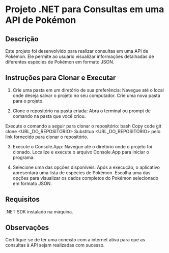 # Projeto .NET para Consultas em uma API de Pokémon

## Descrição
Este projeto foi desenvolvido para realizar consultas em uma API de Pokémon. Ele permite ao usuário visualizar informações detalhadas de diferentes espécies de Pokémon em formato JSON.

## Instruções para Clonar e Executar

1. Crie uma pasta em um diretório de sua preferência:
Navegue até o local onde deseja salvar o projeto no seu computador.
Crie uma nova pasta para o projeto.

3. Clone o repositório na pasta criada:
Abra o terminal ou prompt de comando na pasta que você criou.

Execute o comando a seguir para clonar o repositório:
bash
Copy code
git clone <URL_DO_REPOSITORIO>
Substitua <URL_DO_REPOSITORIO> pelo link fornecido para clonar o repositório.

3. Execute o Console.App:
Navegue até o diretório onde o projeto foi clonado.
Localize e execute o arquivo Console.App para iniciar o programa.

4. Selecione uma das opções disponíveis:
Após a execução, o aplicativo apresentará uma lista de espécies de Pokémon.
Escolha uma das opções para visualizar os dados completos do Pokémon selecionado em formato JSON.

## Requisitos
.NET SDK instalado na máquina.

## Observações
Certifique-se de ter uma conexão com a internet ativa para que as consultas à API sejam realizadas com sucesso.
